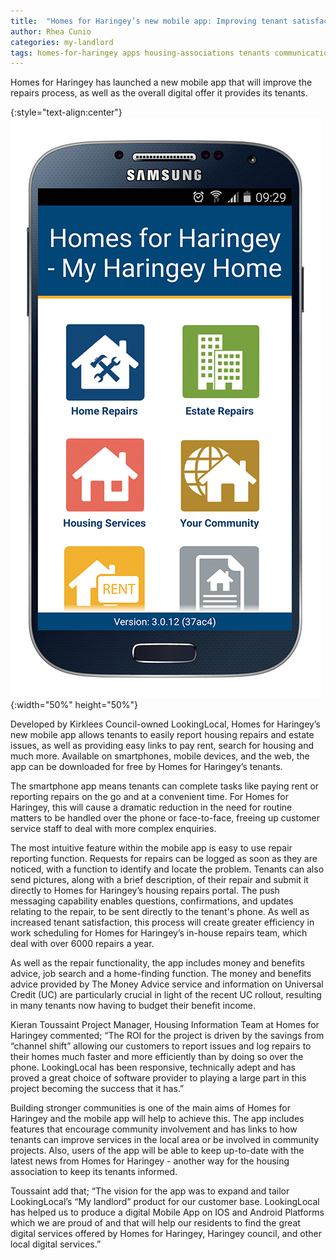 ```yaml
---
title:  "Homes for Haringey’s new mobile app: Improving tenant satisfaction with new communication platform"
author: Rhea Cunio
categories: my-landlord
tags: homes-for-haringey apps housing-associations tenants communication repairs housing
---
```

Homes for Haringey has launched a new mobile app that will improve the repairs process, as well as the overall digital offer it provides its tenants.

{:style="text-align:center"}
![HFH app screenshot](/assets/images/2016-04-13-homes-for-haringey/my-haringey-new1small.png){:width="50%" height="50%"}

Developed by Kirklees Council-owned LookingLocal, Homes for Haringey’s new mobile app allows tenants to easily report housing repairs and estate issues, as well as providing easy links to pay rent, search for housing and much more. Available on smartphones, mobile devices, and the web, the app can be downloaded for free by Homes for Haringey’s tenants.
 
The smartphone app means tenants can complete tasks like paying rent or reporting repairs on the go and at a convenient time. For Homes for Haringey, this will cause a dramatic reduction in the need for routine matters to be handled over the phone or face-to-face, freeing up customer service staff to deal with more complex enquiries.
 
The most intuitive feature within the mobile app is easy to use repair reporting function. Requests for repairs can be logged as soon as they are noticed, with a function to identify and locate the problem. Tenants can also send pictures, along with a brief description, of their repair and submit it directly to Homes for Haringey’s housing repairs portal. The push messaging capability enables questions, confirmations, and updates relating to the repair, to be sent directly to the tenant's phone. As well as increased tenant satisfaction, this process will create greater efficiency in work scheduling for Homes for Haringey’s in-house repairs team, which deal with over 6000 repairs a year.
 
As well as the repair functionality, the app includes money and benefits advice, job search and a home-finding function. The money and benefits advice provided by The Money Advice service and information on Universal Credit (UC) are particularly crucial in light of the recent UC rollout, resulting in many tenants now having to budget their benefit income.
 
Kieran Toussaint Project Manager, Housing Information Team at Homes for Haringey commented; “The ROI for the project is driven by the savings from “channel shift” allowing our customers to report issues and log repairs to their homes much faster and more efficiently than by doing so over the phone. LookingLocal has been responsive, technically adept and has proved a great choice of software provider to playing a large part in this project becoming the success that it has.”
 
Building stronger communities is one of the main aims of Homes for Haringey and the mobile app will help to achieve this.  The app includes features that encourage community involvement and has links to how tenants can improve services in the local area or be involved in community projects. Also, users of the app will be able to keep up-to-date with the latest news from Homes for Haringey - another way for the housing association to keep its tenants informed.
 
Toussaint add that; “The vision for the app was to expand and tailor LookingLocal’s “My landlord” product for our customer base. LookingLocal has helped us to produce a digital Mobile App on IOS and Android Platforms which we are proud of and that will help our residents to find the great digital services offered by Homes for Haringey, Haringey council, and other local digital services.”
